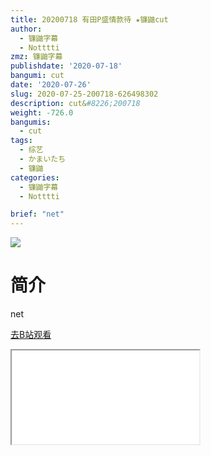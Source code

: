 ```yaml
---
title: 20200718 有田P盛情款待 ★镰鼬cut
author:
  - 镰鼬字幕
  - Notttti
zmz: 镰鼬字幕
publishdate: '2020-07-18'
bangumi: cut
date: '2020-07-26'
slug: 2020-07-25-200718-626498302
description: cut&#8226;200718
weight: -726.0
bangumis:
  - cut
tags:
  - 综艺
  - かまいたち
  - 镰鼬
categories:
  - 镰鼬字幕
  - Notttti

brief: "net"
---
```

![](https://raw.githubusercontent.com/tcgriffith/owaraisite/master/static/tmpimg/408dc9e3fb6d4ec9ef738d00b81b642ecb131bcf.jpg.480.jpg)
# 简介  
net  

[去B站观看](https://www.bilibili.com/video/av626498302/)
<div class ="resp-container"><iframe class="testiframe" src="//player.bilibili.com/player.html?aid=626498302"", scrolling="no", allowfullscreen="true" > </iframe></div> 
